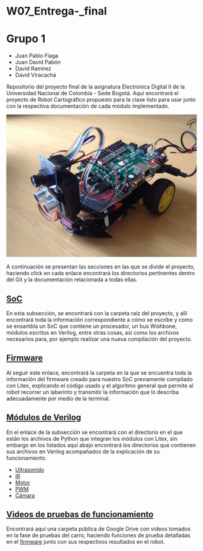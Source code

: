 # W07_Entrega-_final

# Grupo 1

 - Juan Pablo Fiaga
 - Juan David Pabón
 - David Ramírez
 - David Viracachá

Repositorio del proyecto final de la asignatura Electrónica Digital II de la Universidad Nacional de Colombia - Sede Bogotá.
Aquí encontrará el proyecto de Robot Cartográfico propuesto para la clase listo para usar junto con la respectiva documentación de cada módulo implementado.

![Screenshot](/Imagenes/Carro.JPG)

A continuación se presentan las secciones en las que se divide el proyecto, haciendo click en cada enlace encontrará los directorios pertinentes dentro del Git y la documentación relacionada a todas ellas.

## [SoC](/ProyectoDigitalII)
En esta subsección, se encontrará con la carpeta raíz del proyecto, y allí encontrará toda la información correspondiente a cómo se escribe y como se ensambla un SoC que contiene un procesador, un bus Wishbone, módulos escritos en Verilog, entre otras cosas, así como los archivos necesarios para, por ejemplo realizar una nueva compilación del proyecto.

## [Firmware](/ProyectoDigitalII/firmware)
Al seguir este enlace, encontrará la carpeta en la que se encuentra toda la información del firmware creado para nuestro SoC previamente compilado con Litex, explicando el código usado y el algoritmo general que permite al robot recorrer un laberinto y transmitir la información que lo describa adecuadamente por medio de la terminal.

## [Módulos de Verilog](/ProyectoDigitalII/module)
En el enlace de la subsección se encontrará con el directorio en el que están los archivos de Python que integran los módulos con Litex, sin embargo en los listados aquí abajo encontrará los directorios que contienen sus archivos en Verilog acompañados de la explicación de su funcionamiento.
- [Ultrasonido](/ProyectoDigitalII/module/verilog/Ultrasonido(NexysA7))
- [IR](/ProyectoDigitalII/module/verilog/Infrarrojo)
- [Motor](/Motor.md) 
- [PWM](/ProyectoDigitalII/module/verilog/PWM)
- [Cámara](/ProyectoDigitalII/module/verilog/camara)

## [Videos de pruebas de funcionamiento](https://drive.google.com/drive/folders/1TjqHZUeRFE6-v9n2TI3CKVCBduTdpxww?usp=sharing)
Encontrará aquí una carpeta pública de Google Drive con videos tomados en la fase de pruebas del carro, haciendo funciones de prueba detalladas en el [firmware](/ProyectoDigitalII/firmware) junto con sus respectivos resultados en el robot.
